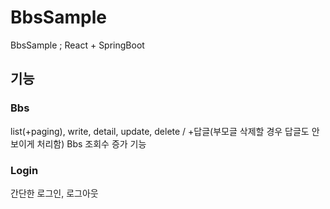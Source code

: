 # BbsSample
BbsSample ; React + SpringBoot

## 기능
### Bbs
list(+paging), write, detail, update, delete / +답글(부모글 삭제할 경우 답글도 안보이게 처리함)
Bbs 조회수 증가 기능

### Login
간단한 로그인, 로그아웃

